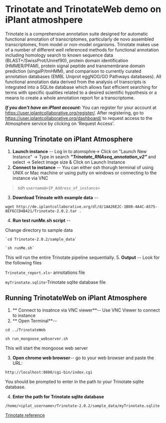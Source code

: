 # Trinotate and TrinotateWeb demo on iPlant atmoshpere

Trinotate is a comprehensive annotation suite designed for automatic functional annotation of transcriptomes, particularly de novo assembled transcriptomes, from model or non-model organisms. Trinotate makes use of a number of different well referenced methods for functional annotation including homology search to known sequence data (BLAST+/SwissProt/Uniref90), protein domain identification (HMMER/PFAM), protein signal peptide and transmembrane domain prediction (singalP/tmHMM), and comparison to currently curated annotation databases (EMBL Uniprot eggNOG/GO Pathways databases). All functional annotation data derived from the analysis of transcripts is integrated into a SQLite database which allows fast efficient searching for terms with specific qualities related to a desired scientific hypothesis or a means to create a whole annotation report for a transcriptome.


***If you don't have an iPlant account:*** You can register for your account at <https://user.iplantcollaborative.org/register/>.  After registering, go to <https://user.iplantcollaborative.org/dashboard/> to request access to the Atmosphere service by clicking on 'Request Access'.

## Running Trinotate on iPlant Atmosphere

1. **Launch instance** -- Log in to atomsphre-> Click on "Launch New Instance" -> Type in search ***"Trinotate_RNAseq_annotation_v2"*** and select -> Select image size & Click on Launch Instance 
2. **Connect to instance** -- You can either ssh thorugh terminal of using UNIX or Mac machine or using putty on windows or connecting to the instance via VNC

  >ssh `username@<IP_Address_of_instance>`

3. **Download Trinoate with example data** -- 

  `wget http://de.iplantcollaborative.org/dl/d/1AA26E2C-1B08-4A4C-A575-8EF6CCD4B421/Trinotate-2.0.2.tar .`
  
4. **Run test runMe.sh script** -- 

  Change directory to sample data
  
    `cd Trinotate-2.0.2/sample_data`
    
    `sh runMe.sh`
  
  This will run the entire Trinotate pipeline sequentially. 
5. **Output** -- Look for the following files

  `Trinotate_report.xls`- annotations file

  `myTrinotate.sqlite`-Trinotate sqlite database file

## Running TrinotateWeb on iPlant Atmosphere

1. ** Connect to insatnce via VNC viewer**-- Use VNC Viewer to connect to instance
2. ** Open Terminal**-- 
  
  `cd ../TrinotateWeb`
  
  `sh run_mongoose_webserver.sh`
  
  This will start the mongoose web server
  
3. **Open chrome web browser**-- go to your web browser and paste the URL:

  `http://localhost:8080/cgi-bin/index.cgi`
  
  You should be prompted to enter in the path to your Trinotate sqlite database.

4. **Enter the path for Trinotate sqlite database**

  `/home/<iplat_username>/Trinotate-2.0.2/sample_data/myTrinotate.sqlite`

[Trinotate reference][Trinotate_ref]
<!-- links -->
[Trinotate_ref]: http://trinotate.github.io
